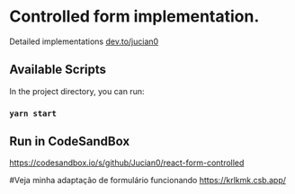 # Controlled form implementation.
Detailed implementations [dev.to/jucian0](https://dev.to/jucian0/reactjs-building-forms-236m)
## Available Scripts

In the project directory, you can run:

### `yarn start`

## Run in CodeSandBox
https://codesandbox.io/s/github/Jucian0/react-form-controlled


#Veja minha adaptação de formulário funcionando
https://krlkmk.csb.app/

